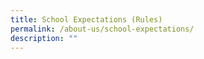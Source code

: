 ```yaml
---
title: School Expectations (Rules)
permalink: /about-us/school-expectations/
description: ""
---
```

